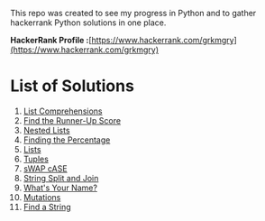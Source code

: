 This repo was created to see my progress in Python and to gather hackerrank Python solutions in one place.

**HackerRank Profile :**[https://www.hackerrank.com/grkmgry](https://www.hackerrank.com/grkmgry)

# List of Solutions 

1. [List Comprehensions](https://www.hackerrank.com/challenges/list-comprehensions/problem)
2. [Find the Runner-Up Score](https://www.hackerrank.com/challenges/find-second-maximum-number-in-a-list/problem)
3. [Nested Lists](https://www.hackerrank.com/challenges/nested-list/problem)
4. [Finding the Percentage](https://www.hackerrank.com/challenges/nested-list/problem)
5. [Lists](https://www.hackerrank.com/challenges/python-lists/problem)
6. [Tuples](https://www.hackerrank.com/challenges/python-tuples/problem)
7. [sWAP cASE](https://www.hackerrank.com/challenges/swap-case/problem)
8. [String Split and Join](https://www.hackerrank.com/challenges/python-string-split-and-join/problem)
9. [What's Your Name?](https://www.hackerrank.com/challenges/whats-your-name/problem)
10. [Mutations](https://www.hackerrank.com/challenges/python-mutations/problem)
11. [Find a String](https://www.hackerrank.com/challenges/find-a-string/problem)
